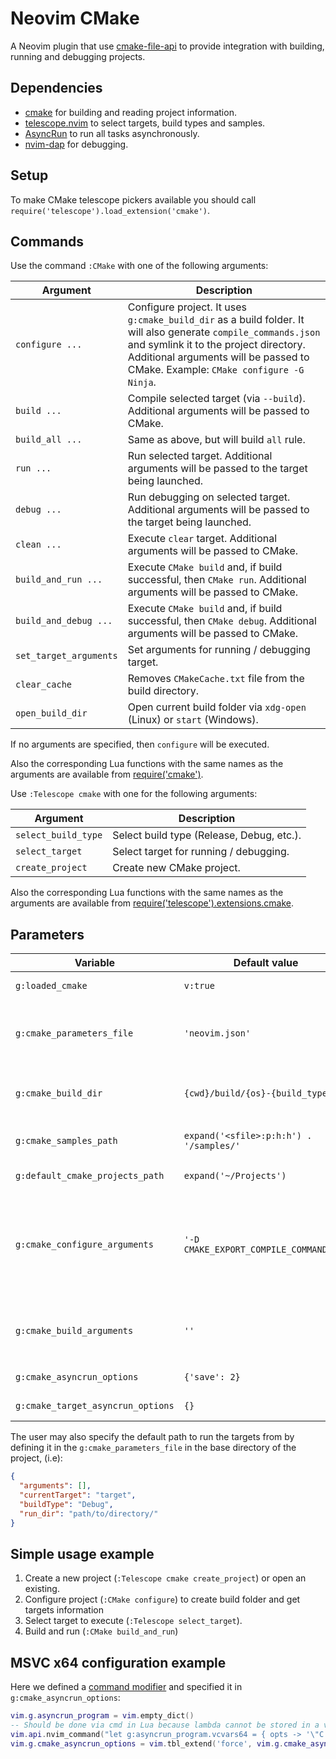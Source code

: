 # Neovim CMake

A Neovim plugin that use [cmake-file-api](https://cmake.org/cmake/help/latest/manual/cmake-file-api.7.html#codemodel-version-2) to provide integration with building, running and debugging projects.

## Dependencies

- [cmake](https://cmake.org) for building and reading project information.
- [telescope.nvim](https://github.com/nvim-telescope/telescope.nvim) to select targets, build types and samples.
- [AsyncRun](https://github.com/skywind3000/asyncrun.vim) to run all tasks asynchronously.
- [nvim-dap](https://github.com/mfussenegger/nvim-dap) for debugging.

## Setup

To make CMake telescope pickers available you should call `require('telescope').load_extension('cmake')`.

## Commands

Use the command `:CMake` with one of the following arguments:

| Argument               | Description                                                                                                                                                                                                                                 |
| ---------------------- | ------------------------------------------------------------------------------------------------------------------------------------------------------------------------------------------------------------------------------------------- |
| `configure ...`        | Configure project. It uses `g:cmake_build_dir` as a build folder. It will also generate `compile_commands.json` and symlink it to the project directory. Additional arguments will be passed to CMake. Example: `CMake configure -G Ninja`. |
| `build ...`            | Compile selected target (via `--build`). Additional arguments will be passed to CMake.                                                                                                                                                      |
| `build_all ...`        | Same as above, but will build `all` rule.                                                                                                                                                                                                   |
| `run ...`              | Run selected target. Additional arguments will be passed to the target being launched.                                                                                                                                                      |
| `debug ...`            | Run debugging on selected target. Additional arguments will be passed to the target being launched.                                                                                                                                         |
| `clean ...`            | Execute `clear` target. Additional arguments will be passed to CMake.                                                                                                                                                                       |
| `build_and_run ...`    | Execute `CMake build` and, if build successful, then `CMake run`. Additional arguments will be passed to CMake.                                                                                                                             |
| `build_and_debug ...`  | Execute `CMake build` and, if build successful, then `CMake debug`. Additional arguments will be passed to CMake.                                                                                                                           |
| `set_target_arguments` | Set arguments for running / debugging target.                                                                                                                                                                                               |
| `clear_cache`          | Removes `CMakeCache.txt` file from the build directory.                                                                                                                                                                                     |
| `open_build_dir`       | Open current build folder via `xdg-open` (Linux) or `start` (Windows).                                                                                                                                                                      |

If no arguments are specified, then `configure` will be executed.

Also the corresponding Lua functions with the same names as the arguments are available from [require('cmake')](lua/cmake/init.lua).

Use `:Telescope cmake` with one for the following arguments:

| Argument            | Description                               |
| ------------------- | ----------------------------------------- |
| `select_build_type` | Select build type (Release, Debug, etc.). |
| `select_target`     | Select target for running / debugging.    |
| `create_project`    | Create new CMake project.                 |

Also the corresponding Lua functions with the same names as the arguments are available from [require('telescope').extensions.cmake](lua/telescope/_extensions/cmake.lua).

## Parameters

| Variable                          | Default value                           | Description                                                                                                                                                                                                                    |
| --------------------------------- | --------------------------------------- | ------------------------------------------------------------------------------------------------------------------------------------------------------------------------------------------------------------------------------ |
| `g:loaded_cmake`                  | `v:true`                                | Set this value to `v:false` to disable plugin loading.                                                                                                                                                                         |
| `g:cmake_parameters_file`         | `'neovim.json'`                         | JSON file to store information about selected target, run arguments and build type. `vim.json` (in project directory) by default.                                                                                              |
| `g:cmake_build_dir`               | `{cwd}/build/{os}-{build_type}`         | Build directory. The expressions `{cwd}`, `{os}` and `{build_type}` will be expanded with the corresponding text values.                                                                                                       |
| `g:cmake_samples_path`            | `expand('<sfile>:p:h:h') . '/samples/'` | Folder with samples. `samples` folder from the plugin directory is used by default.                                                                                                                                            |
| `g:default_cmake_projects_path`   | `expand('~/Projects')`                  | Default folder for creating project.                                                                                                                                                                                           |
| `g:cmake_configure_arguments`     | `'-D CMAKE_EXPORT_COMPILE_COMMANDS=1'`  | Default arguments that will be always passed at cmake configure step. By default tells cmake to generate `compile_commands.json`. Example: `vim.g.cmake_configure_arguments = vim.g.cmake_configure_arguments .. ' -G Ninja'`. |
| `g:cmake_build_arguments`         | `''`                                    | Default arguments that will be always passed at cmake build step. Example: `vim.g.cmake_build_arguments = '-j8'`.                                                                                                              |
| `g:cmake_asyncrun_options`        | `{'save': 2}`                           | AsyncRun [options](https://github.com/skywind3000/asyncrun.vim#manual) that will be passed on cmake execution.                                                                                                                 |
| `g:cmake_target_asyncrun_options` | `{}`                                    | AsyncRun [options](https://github.com/skywind3000/asyncrun.vim#manual) that will be passed on target execution.                                                                                                                |

The user may also specify the default path to run the targets from by defining it in the `g:cmake_parameters_file` in the base directory of the project, (i.e):

```json
{
  "arguments": [],
  "currentTarget": "target",
  "buildType": "Debug",
  "run_dir": "path/to/directory/"
}
```

## Simple usage example

1. Create a new project (`:Telescope cmake create_project`) or open an existing.
2. Configure project (`:CMake configure`) to create build folder and get targets information
3. Select target to execute (`:Telescope select_target`).
4. Build and run (`:CMake build_and_run`)

## MSVC x64 configuration example

Here we defined a [command modifier](https://github.com/skywind3000/asyncrun.vim#command-modifier) and specified it in `g:cmake_asyncrun_options`:

```lua
vim.g.asyncrun_program = vim.empty_dict()
-- Should be done via cmd in Lua because lambda cannot be stored in a variable (https://github.com/nanotee/nvim-lua-guide#conversion-is-not-always-possible)
vim.api.nvim_command("let g:asyncrun_program.vcvars64 = { opts -> '\"C:/Program Files (x86)/Microsoft Visual Studio/2019/Community/VC/Auxiliary/Build/vcvars64.bat\" && ' .. opts.cmd }")
vim.g.cmake_asyncrun_options = vim.tbl_extend('force', vim.g.cmake_asyncrun_options, {program = 'vcvars64'})
```
